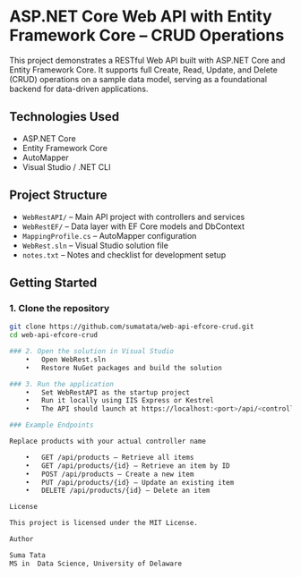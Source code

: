 # ASP.NET Core Web API with Entity Framework Core – CRUD Operations

This project demonstrates a RESTful Web API built with ASP.NET Core and Entity Framework Core. It supports full Create, Read, Update, and Delete (CRUD) operations on a sample data model, serving as a foundational backend for data-driven applications.

## Technologies Used

- ASP.NET Core
- Entity Framework Core
- AutoMapper
- Visual Studio / .NET CLI

## Project Structure

- `WebRestAPI/` – Main API project with controllers and services
- `WebRestEF/` – Data layer with EF Core models and DbContext
- `MappingProfile.cs` – AutoMapper configuration
- `WebRest.sln` – Visual Studio solution file
- `notes.txt` – Notes and checklist for development setup

##  Getting Started

### 1. Clone the repository

```bash
git clone https://github.com/sumatata/web-api-efcore-crud.git
cd web-api-efcore-crud

### 2. Open the solution in Visual Studio
	•	Open WebRest.sln
	•	Restore NuGet packages and build the solution

### 3. Run the application
	•	Set WebRestAPI as the startup project
	•	Run it locally using IIS Express or Kestrel
	•	The API should launch at https://localhost:<port>/api/<controller>

### Example Endpoints

Replace products with your actual controller name

	•	GET /api/products – Retrieve all items
	•	GET /api/products/{id} – Retrieve an item by ID
	•	POST /api/products – Create a new item
	•	PUT /api/products/{id} – Update an existing item
	•	DELETE /api/products/{id} – Delete an item

License

This project is licensed under the MIT License.

Author

Suma Tata
MS in  Data Science, University of Delaware
